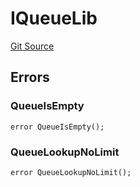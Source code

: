 # IQueueLib
[Git Source](https://github.com/lidofinance/community-staking-module/blob/d9f9dfd1023f7776110e7eb983ac3b5174e93893/src/lib/QueueLib.sol)


## Errors
### QueueIsEmpty

```solidity
error QueueIsEmpty();
```

### QueueLookupNoLimit

```solidity
error QueueLookupNoLimit();
```

